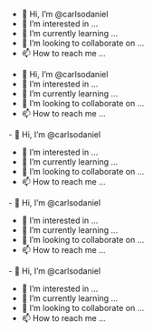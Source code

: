 - 👋 Hi, I’m @carlsodaniel
- 👀 I’m interested in ...
- 🌱 I’m currently learning ...
- 💞️ I’m looking to collaborate on ...
- 📫 How to reach me ...

<!---
carlsodaniel/carlsodaniel is a ✨ special ✨ repository because its `README.md` (this file) appears on your GitHub profile.
You can click the Preview link to take a look at your changes.
--->
- 👋 Hi, I’m @carlsodaniel
- 👀 I’m interested in ...
- 🌱 I’m currently learning ...
- 💞️ I’m looking to collaborate on ...
- 📫 How to reach me ...

<!---
carlsodaniel/carlsodaniel is a ✨ special ✨ repository because its `README.md` (this file) appears on your GitHub profile.
You can click the Preview link to take a look at your changes.
--->- 👋 Hi, I’m @carlsodaniel
- 👀 I’m interested in ...
- 🌱 I’m currently learning ...
- 💞️ I’m looking to collaborate on ...
- 📫 How to reach me ...

<!---
carlsodaniel/carlsodaniel is a ✨ special ✨ repository because its `README.md` (this file) appears on your GitHub profile.
You can click the Preview link to take a look at your changes.
--->- 👋 Hi, I’m @carlsodaniel
- 👀 I’m interested in ...
- 🌱 I’m currently learning ...
- 💞️ I’m looking to collaborate on ...
- 📫 How to reach me ...

<!---
carlsodaniel/carlsodaniel is a ✨ special ✨ repository because its `README.md` (this file) appears on your GitHub profile.
You can click the Preview link to take a look at your changes.
--->- 👋 Hi, I’m @carlsodaniel
- 👀 I’m interested in ...
- 🌱 I’m currently learning ...
- 💞️ I’m looking to collaborate on ...
- 📫 How to reach me ...

<!---
carlsodaniel/carlsodaniel is a ✨ special ✨ repository because its `README.md` (this file) appears on your GitHub profile.
You can click the Preview link to take a look at your changes.
--->
